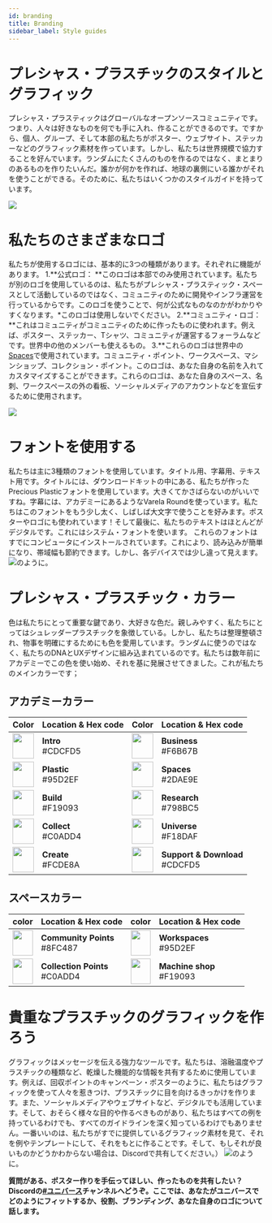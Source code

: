 ```yaml
---
id: branding 
title: Branding 
sidebar_label: Style guides 
---
```

<style> 
:root { 
  --highlight: #f090b3; 
  --links: #f090b3; 
  --hover: #f2a5c1; 
} 
</style> 

# プレシャス・プラスチックのスタイルとグラフィック 
プレシャス・プラスティックはグローバルなオープンソースコミュニティです。つまり、人々は好きなものを何でも手に入れ、作ることができるのです。ですから、個人、グループ、そして本部の私たちがポスター、ウェブサイト、ステッカーなどのグラフィック素材を作っています。しかし、私たちは世界規模で協力することを好んでいます。ランダムにたくさんのものを作るのではなく、まとまりのあるものを作りたいんだ。誰かが何かを作れば、地球の裏側にいる誰かがそれを使うことができる。そのために、私たちはいくつかのスタイルガイドを持っています。 

<img src="../assets/universe/our-logos.png" /></img> 

# 私たちのさまざまなロゴ 
私たちが使用するロゴには、基本的に3つの種類があります。それぞれに機能があります。 
1.**公式ロゴ： **このロゴは本部でのみ使用されています。私たちが別のロゴを使用しているのは、私たちがプレシャス・プラスティック・スペースとして活動しているのではなく、コミュニティのために開発やインフラ運営を行っているからです。このロゴを使うことで、何が公式なものなのかがわかりやすくなります。*このロゴは使用しないでください。 
2.**コミュニティ・ロゴ： **これはコミュニティがコミュニティのために作ったものに使われます。例えば、ポスター、ステッカー、Tシャツ、コミュニティが運営するフォーラムなどです。世界中の他のメンバーも使えるもの。 
3.**これらのロゴは世界中の[Spaces](../spaces)で使用されています。コミュニティ・ポイント、ワークスペース、マシンショップ、コレクション・ポイント。このロゴは、あなた自身の名前を入れてカスタマイズすることができます。これらのロゴは、あなた自身のスペース、名刺、ワークスペースの外の看板、ソーシャルメディアのアカウントなどを宣伝するために使用されます。 

<img src="../assets/universe/ourfonts.png" />

# フォントを使用する 
私たちは主に3種類のフォントを使用しています。タイトル用、字幕用、テキスト用です。タイトルには、ダウンロードキットの中にある、私たちが作ったPrecious Plasticフォントを使用しています。大きくてかさばらないのがいいですね。字幕には、アカデミーにあるようなVarela Roundを使っています。私たちはこのフォントをもう少し太く、しばしば大文字で使うことを好みます。ポスターやロゴにも使われています！そして最後に、私たちのテキストはほとんどがデジタルです。これにはシステム・フォントを使います。  これらのフォントはすでにコンピュータにインストールされています。これにより、読み込みが簡単になり、帯域幅も節約できます。しかし、各デバイスでは少し違って見えます。 
<img src="../assets/universe/title-font.png" />のように。 

# プレシャス・プラスチック・カラー 

色は私たちにとって重要な鍵であり、大好きな色だ。親しみやすく、私たちにとってはシュレッダープラスチックを象徴している。しかし、私たちは整理整頓され、物事を明確にするためにも色を愛用しています。ランダムに使うのではなく、私たちのDNAとUXデザインに組み込まれているのです。私たちは数年前にアカデミーでこの色を使い始め、それを基に発展させてきました。これが私たちのメインカラーです； 

## アカデミーカラー 

| Color   |  Location & Hex code         | Color | Location & Hex code                  | 
|----------|---------------|--|--------| 
| <img src="../assets/universe/CDCFD5.jpg" width="100%" height="50px" /> | __Intro__ <br> #CDCFD5    | <img src="../assets/universe/F6B67B.jpg" width="100%" height="50px"/> | __Business__ <br> #F6B67B	| 
| <img src="../assets/universe/95D2EF.jpg" width="100%" height="50px" /> | __Plastic__ <br> #95D2EF |  <img src="../assets/universe/2DAE9E.jpg" width="100%" height="50px"/> | __Spaces__ <br> #2DAE9E |   
| <img src="../assets/universe/F19093.jpg" width="100%" height="50px" /> | __Build__ <br> #F19093 |    <img src="../assets/universe/798BC5.jpg" width="100%" height="50px"/> | __Research__ <br> #798BC5 | 
| <img src="../assets/universe/C0ADD4.jpg" width="100%" height="50px" /> | __Collect__ <br> #C0ADD4 |  <img src="../assets/universe/F18DAF.jpg" width="100%" height="50px"/> | __Universe__ <br> #F18DAF | 
| <img src="../assets/universe/FCDE8A.jpg" width="100%" height="50px" /> | __Create__ <br> #FCDE8A |  <img src="../assets/universe/CDCFD5.jpg" width="100%" height="50px"/> | __Support & Download__ <br> #CDCFD5 | 

## スペースカラー 

|  color | Location & Hex code           | color | Location & Hex code                   | 
|----------|---------------|--|--------| 
| <img src="../assets/universe/8ec685.jpg" width="100%" height="50px" /> | __Community Points__ <br> #8FC487    | <img src="../assets/universe/95D2EF.jpg" width="100%" height="50px"/> | __Workspaces__ <br> #95D2EF	| 
| <img src="../assets/universe/C0ADD4.jpg" width="100%" height="50px" /> | __Collection Points__ <br> #C0ADD4    | <img src="../assets/universe/F19093.jpg" width="100%" height="50px"/> | __Machine shop__ <br> #F19093	| 

# 貴重なプラスチックのグラフィックを作ろう

グラフィックはメッセージを伝える強力なツールです。私たちは、溶融温度やプラスチックの種類など、乾燥した機能的な情報を共有するために使用しています。例えば、回収ポイントのキャンペーン・ポスターのように、私たちはグラフィックを使って人々を惹きつけ、プラスチックに目を向けるきっかけを作ります。また、ソーシャルメディアやウェブサイトなど、デジタルでも活用しています。そして、おそらく様々な目的や作るべきものがあり、私たちはすべての例を持っているわけでも、すべてのガイドラインを深く知っているわけでもありません。一番いいのは、私たちがすでに提供しているグラフィック素材を見て、それを例やテンプレートにして、それをもとに作ることです。そして、もしそれが良いものかどうかわからない場合は、Discordで共有してください。） 
<img src="../assets/universe/posters.png" />のように。 

<b>質問がある、ポスター作りを手伝ってほしい、作ったものを共有したい？Discordの[#ユニバース](https://discordapp.com/invite/QUw8A3w)チャンネルへどうぞ。ここでは、あなたがユニバースでどのようにフィットするか、役割、ブランディング、あなた自身のロゴについて話します。 
